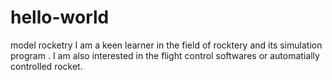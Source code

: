 # hello-world
model rocketry 
I am a keen learner in the field of rocktery and its simulation program . I am also interested in the flight control softwares or automatially controlled rocket.
